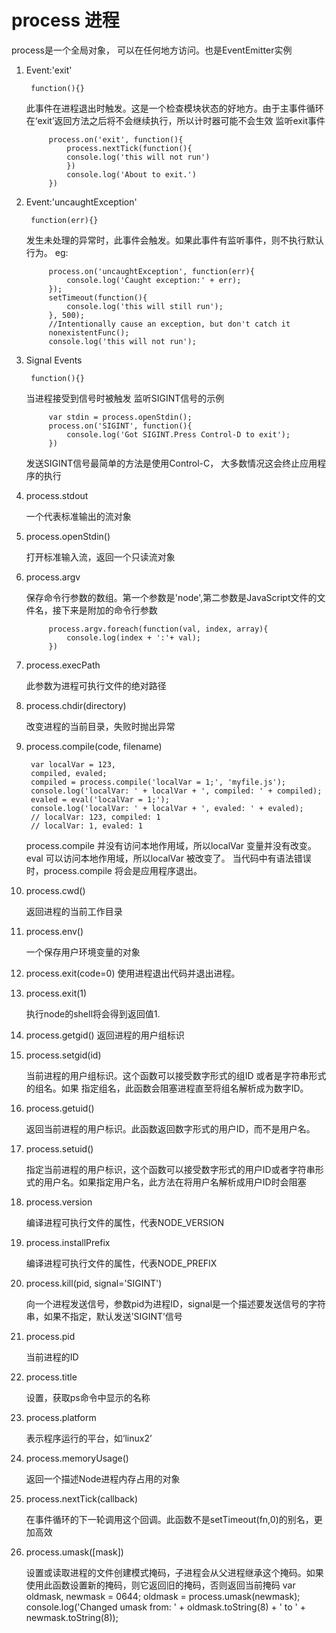   #   process 进程
  
process是一个全局对象， 可以在任何地方访问。也是EventEmitter实例

1. Event:'exit'

        function(){}
    
    此事件在进程退出时触发。这是一个检查模块状态的好地方。由于主事件循环在‘exit’返回方法之后将不会继续执行，所以计时器可能不会生效
    监听exit事件
    
            process.on('exit', function(){
                process.nextTick(function(){
                console.log('this will not run')
                })
                console.log('About to exit.')
            })
    
2. Event:'uncaughtException'

        function(err){}
    
    发生未处理的异常时，此事件会触发。如果此事件有监听事件，则不执行默认行为。
    eg:
    
            process.on('uncaughtException', function(err){
                console.log('Caught exception:' + err);
            });
            setTimeout(function(){
                console.log('this will still run');
            }, 500);
            //Intentionally cause an exception, but don't catch it
            nonexistentFunc();
            console.log('this will not run');
        
3. Signal Events
    
        function(){}
    当进程接受到信号时被触发
    监听SIGINT信号的示例
    
            var stdin = process.openStdin();
            process.on('SIGINT', function(){
                console.log('Got SIGINT.Press Control-D to exit');
            })
    发送SIGINT信号最简单的方法是使用Control-C， 大多数情况这会终止应用程序的执行
    
4. process.stdout

    一个代表标准输出的流对象
    
5. process.openStdin()

    打开标准输入流，返回一个只读流对象
    
6. process.argv

    保存命令行参数的数组。第一个参数是'node',第二参数是JavaScript文件的文件名，接下来是附加的命令行参数
       
            process.argv.foreach(function(val, index, array){
                console.log(index + ':'+ val);
            })

7. process.execPath

    此参数为进程可执行文件的绝对路径
    
8. process.chdir(directory)

    改变进程的当前目录，失败时抛出异常
    
9. process.compile(code, filename)

        var localVar = 123,
        compiled, evaled;
        compiled = process.compile('localVar = 1;', 'myfile.js');
        console.log('localVar: ' + localVar + ', compiled: ' + compiled);
        evaled = eval('localVar = 1;');
        console.log('localVar: ' + localVar + ', evaled: ' + evaled);
        // localVar: 123, compiled: 1
        // localVar: 1, evaled: 1
    process.compile 并没有访问本地作用域，所以localVar 变量并没有改变。eval 可以访问本地作用域，所以localVar 被改变了。
    当代码中有语法错误时，process.compile 将会是应用程序退出。
    
10. process.cwd()

    返回进程的当前工作目录
 
11. process.env()

    一个保存用户环境变量的对象

12. process.exit(code=0)
    使用进程退出代码并退出进程。

13. process.exit(1)

    执行node的shell将会得到返回值1.
    
14. process.getgid()
    返回进程的用户组标识
    
15. process.setgid(id)

    当前进程的用户组标识。这个函数可以接受数字形式的组ID 或者是字符串形式的组名。如果 指定组名，此函数会阻塞进程直至将组名解析成为数字ID。
    
16. process.getuid()

    返回当前进程的用户标识。此函数返回数字形式的用户ID，而不是用户名。
    
17. process.setuid()

    指定当前进程的用户标识，这个函数可以接受数字形式的用户ID或者字符串形式的用户名。如果指定用户名，此方法在将用户名解析成用户ID时会阻塞
    
18. process.version

    编译进程可执行文件的属性，代表NODE_VERSION
    
19. process.installPrefix

    编译进程可执行文件的属性，代表NODE_PREFIX
    
20. process.kill(pid, signal='SIGINT')

    向一个进程发送信号，参数pid为进程ID，signal是一个描述要发送信号的字符串，如果不指定，默认发送’SIGINT’信号
    
21. process.pid

    当前进程的ID
    
22. process.title

    设置，获取ps命令中显示的名称
    
23. process.platform

    表示程序运行的平台，如‘linux2’
    
24. process.memoryUsage()

    返回一个描述Node进程内存占用的对象
    
25. process.nextTick(callback)

    在事件循环的下一轮调用这个回调。此函数不是setTimeout(fn,0)的别名，更加高效
    
26. process.umask([mask])

    设置或读取进程的文件创建模式掩码，子进程会从父进程继承这个掩码。如果使用此函数设置新的掩码，则它返回旧的掩码，否则返回当前掩码
    var oldmask, newmask = 0644;
    oldmask = process.umask(newmask);
    console.log('Changed umask from: ' +
     oldmask.toString(8) +
     ' to ' + 
     newmask.toString(8));